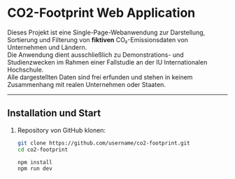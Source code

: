 # CO2-Footprint Web Application

Dieses Projekt ist eine Single-Page-Webanwendung zur Darstellung, Sortierung und Filterung von **fiktiven** CO₂-Emissionsdaten von Unternehmen und Ländern.  
Die Anwendung dient ausschließlich zu Demonstrations- und Studienzwecken im Rahmen einer Fallstudie an der IU Internationalen Hochschule.  
Alle dargestellten Daten sind frei erfunden und stehen in keinem Zusammenhang mit realen Unternehmen oder Staaten.

---

## Installation und Start

1. Repository von GitHub klonen:
   ```bash
   git clone https://github.com/username/co2-footprint.git
   cd co2-footprint

   npm install
   npm run dev



